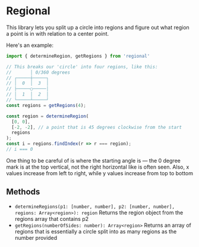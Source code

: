 # Regional
This library lets you split up a circle into regions and figure out what region a point is in with relation to a center point.

Here's an example:
```javascript
import { determineRegion, getRegions } from 'regional'

// This breaks our 'circle' into four regions, like this:
//       │ 0/360 degrees
// ┌─────┼─────┐ 
// │  0  │  3  │  
// ├─────○─────│ 
// │  1  │  2  │ 
// └─────┴─────┘ 
const regions = getRegions(4);

const region = determineRegion(
  [0, 0],
  [-2, -2], // a point that is 45 degrees clockwise from the start
  regions
);
const i = regions.findIndex(r => r === region);
// i === 0
```

One thing to be careful of is where the starting angle is — the 0 degree mark is at the top vertical, not the right horizontal like is often seen. Also, x values increase from left to right, while y values increase from top to bottom

## Methods
  + `determineRegions(p1: [number, number], p2: [number, number], regions: Array<region>): region` Returns the region object from the regions array that contains p2
  + `getRegions(numberOfSides: number): Array<region>` Returns an array of regions that is essentially a circle split into as many regions as the number provided 